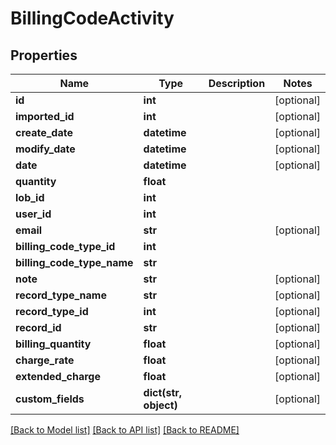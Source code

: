 # BillingCodeActivity

## Properties
Name | Type | Description | Notes
------------ | ------------- | ------------- | -------------
**id** | **int** |  | [optional] 
**imported_id** | **int** |  | [optional] 
**create_date** | **datetime** |  | [optional] 
**modify_date** | **datetime** |  | [optional] 
**date** | **datetime** |  | [optional] 
**quantity** | **float** |  | 
**lob_id** | **int** |  | 
**user_id** | **int** |  | 
**email** | **str** |  | [optional] 
**billing_code_type_id** | **int** |  | 
**billing_code_type_name** | **str** |  | 
**note** | **str** |  | [optional] 
**record_type_name** | **str** |  | [optional] 
**record_type_id** | **int** |  | [optional] 
**record_id** | **str** |  | [optional] 
**billing_quantity** | **float** |  | [optional] 
**charge_rate** | **float** |  | [optional] 
**extended_charge** | **float** |  | [optional] 
**custom_fields** | **dict(str, object)** |  | [optional] 

[[Back to Model list]](../README.md#documentation-for-models) [[Back to API list]](../README.md#documentation-for-api-endpoints) [[Back to README]](../README.md)


